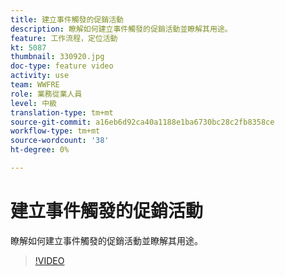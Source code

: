 ```yaml
---
title: 建立事件觸發的促銷活動
description: 瞭解如何建立事件觸發的促銷活動並瞭解其用途。
feature: 工作流程，定位活動
kt: 5087
thumbnail: 330920.jpg
doc-type: feature video
activity: use
team: WWFRE
role: 業務從業人員
level: 中級
translation-type: tm+mt
source-git-commit: a16eb6d92ca40a1188e1ba6730bc28c2fb8358ce
workflow-type: tm+mt
source-wordcount: '38'
ht-degree: 0%

---
```



# 建立事件觸發的促銷活動

瞭解如何建立事件觸發的促銷活動並瞭解其用途。

>[!VIDEO](https://video.tv.adobe.com/v/330920?quality=12)
